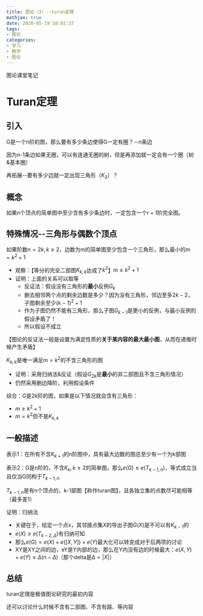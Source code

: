 ```yaml
---
title: 图论（3）--turan定理
mathjax: true
date: 2020-05-19 10:02:37
tags:
- 图论
categories:
- 学习
- 数学
- 图论
---
```


图论课堂笔记

<!--more-->

# Turan定理

## 引入

G是一个n阶的图，那么要有多少条边使得G一定有圈？--n条边

因为n-1条边如果无圈，可以有连通无圈的树，但是再添加就一定会有一个圈（树&基本圈）

再拓展--要有多少边就一定出现三角形（$K_3$）？



## 概念

如果$n$个顶点的简单图中至少含有多少条边时，一定包含一个$r+1$阶完全图。



## 特殊情况--三角形与偶数个顶点

如果阶数$n=2k,k\geq2$，边数为m的简单图至少包含一个三角形，那么最小的$m=k^2+1$

* 观察：【等分的完全二部图$K_{k,k}$达成了$k^2$】$m\geq k^2+1$
* 证明：上面的关系可以取等
  * 反证法：假设没有三角形的**最小**反例$G_k$
  * 删去相邻两个点的剩余边数是多少？因为没有三角形，邻边至多$2k-2$，子图剩余至少$(k-1)^2+1$
  * 作为子图仍然不能有三角形，那么子图$G_{k-1}$是更小的反例，与最小反例的假设矛盾了！
  * 所以假设不成立

【图论的反证法一般是设置为满足性质的**关于某内容的最大最小图**，从而在递推时候产生矛盾】



$K_{k,k}$是唯一满足$m=k^2$的不含三角形的图

* 证明：采用归纳法&反证（假设$G_{2k}$是**最小**的非二部图且不含三角形情况）
* 仍然采用删边降阶，利用假设条件



综合：$G$是$2k$阶的图，如果是以下情况就会含有三角形：

* $m\geq k^2+1$
* $m=k^2$但不是$K_{k,k}$



## 一般描述

表示1：在所有不含$K_{k+1}$的n阶图中，具有最大边数的图总至少有一个为k部图



表示2：G是n阶的，不含$K_k,k \geq2$的简单图，那么$e(G) \leq e(T_{k-1,n})$，等式成立当且仅当G同构于$T_{k-1,n}$

$T_{k-1,n}$是有n个顶点的，k-1部图【称作turan图】，且各独立集的点数尽可能相等（最多差1）



证明：归纳法

* 关键在于，给定一个点x，其邻接点集$X$的导出子图$G(X)$是不可以有$K_{k-1}$的
* $e(X) \leq e\left(T_{k-2, \Delta}\right)$有归纳可知
* 那么$e(G)=e(X)+e([X,Y])+e(Y)$最大化可以转变成对于后两项的讨论
* XY是XY之间的边，eY是Y内部的边，那么在Y内没有边的时候最大：$e(X,Y)+e(Y)\leq \Delta(n-\Delta)$（那个delta是$\Delta=|X|$）



## 总结

turan定理是极值图论研究的最初内容

还可以讨论什么时候不含有二部图、不含有路、等内容
